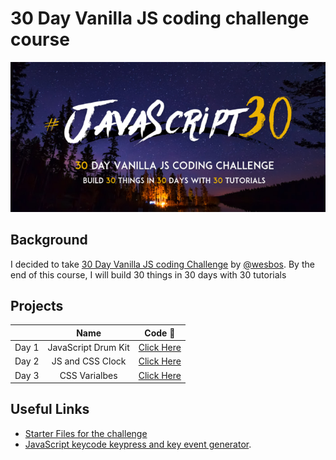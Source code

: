 # 30 Day Vanilla JS coding challenge course

![js3-social-share](images/JS3-social-share.jpeg)

## Background

I decided to take [30 Day Vanilla JS coding Challenge](https://javascript30.com/) by [@wesbos](https://github.com/wesbos). By the end of this course, I will build 30 things in 30 days with 30 tutorials

## Projects

|       |        Name         |                  Code :rocket:                  |
| :---: | :-----------------: | :---------------------------------------------: |
| Day 1 | JavaScript Drum Kit | [Click Here](/01%20-%20JavaScript%20Drum%20Kit) |
| Day 2 |  JS and CSS Clock   | [Click Here](/02%20-%20JS%20and%20CSS%20Clock)  |
| Day 3 |    CSS Varialbes    |     [Click Here](/03%20-%20CSS%20Variables)     |

## Useful Links

- [Starter Files for the challenge](https://github.com/wesbos/JavaScript30)
- [JavaScript keycode keypress and key event generator](https://jskeycode.info/).
